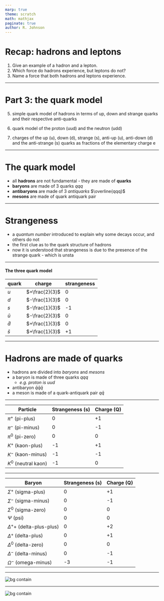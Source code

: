 ```yaml
---
marp: true
theme: scratch
math: mathjax
paginate: true
author: R. Johnson
---
```


# Recap: hadrons and leptons

1. Give an example of a hadron and a lepton.
2. Which force do hadrons experience, but leptons do not?
3. Name a force that both hadrons and leptons experience.

---

# Part 3: the quark model

5. simple quark model of hadrons in terms of up, down and strange quarks and their respective anti-quarks

6. quark model of the proton (uud) and the neutron (udd)

7. charges of the up (u), down (d), strange (s), anti-up (u), anti-down (d) and the anti-strange (s) quarks as fractions of the elementary charge e

---

# The quark model

- all **hadrons** are not fundamental - they are made of **quarks**
- **baryons** are made of 3 quarks $qqq$
- **antibaryons** are made of 3 _antiquarks_ $\overline{qqq}$
- **mesons** are made of quark antiquark pair

---

# Strangeness

- a _quantum number_ introduced to explain why some decays occur, and others do not
- the first clue as to the quark structure of hadrons
- now it is understood that strangeness is due to the presence of the strange quark - which is unsta

---

#### The three quark model

| quark     | charge         | strangeness |
| --------- | -------------- | ----------- |
| $u$       | $+\frac{2}{3}$ | 0           |
| $d$       | $-\frac{1}{3}$ | 0           |
| $s$       | $-\frac{1}{3}$ | -1          |
| $\bar{u}$ | $-\frac{2}{3}$ | 0           |
| $\bar{d}$ | $+\frac{1}{3}$ | 0           |
| $\bar{s}$ | $+\frac{1}{3}$ | +1          |

---

# Hadrons are made of quarks

- hadrons are divided into _baryons_ and _mesons_
- a baryon is made of three quarks $qqq$
  - _e.g. proton is uud_
- antibaryon $\bar{q}\bar{q}\bar{q}$
- a meson is made of a quark-antiquark pair $q\bar{q}$

---

| Particle             | Strangeness (s) | Charge (Q) |
| -------------------- | --------------- | ---------- |
| $π^+$ (pi-plus)      | 0               | +1         |
| $π^-$ (pi-minus)     | 0               | -1         |
| $π^0$ (pi-zero)      | 0               | 0          |
| $K^+$ (kaon-plus)    | -1              | +1         |
| $K^-$ (kaon-minus)   | -1              | -1         |
| $K^0$ (neutral kaon) | -1              | 0          |

---

| Baryon                   | Strangeness (s) | Charge (Q) |
| ------------------------ | --------------- | ---------- |
| $Σ^+$ (sigma-plus)       | 0               | +1         |
| $Σ^-$ (sigma-minus)      | 0               | -1         |
| $Σ^0$ (sigma-zero)       | 0               | 0          |
| $Ψ$ (psi)                | 0               | 0          |
| $Δ^++$ (delta-plus-plus) | 0               | +2         |
| $Δ^+$ (delta-plus)       | 0               | +1         |
| $Δ^0$ (delta-zero)       | 0               | 0          |
| $Δ^-$ (delta-minus)      | 0               | -1         |
| $Ω^-$ (omega-minus)      | -3              | -1         |

---

![bg contain](https://upload.wikimedia.org/wikipedia/commons/3/3a/Meson_octet.png)

---

![bg contain](https://upload.wikimedia.org/wikipedia/commons/e/ec/Baryon_decuplet.png)
